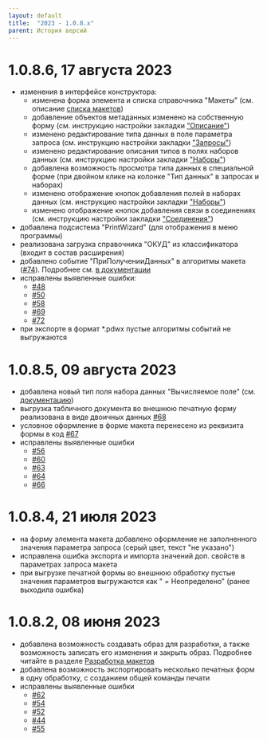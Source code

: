 ```yaml
---
layout: default
title:  "2023 - 1.0.8.х"
parent: История версий
---
```


# 1.0.8.6, 17 августа 2023

* изменения в интерфейсе конструктора:
  * изменена форма элемента и списка справочника "Макеты" (см. описание [списка макетов](./../guide/ch_02_02.html))
  * добавление объектов метаданных изменено на собственную форму (см. инструкцию настройки закладки ["Описание"](./../guide/ch_02_03.html))
  * изменено редактирование типа данных в поле параметра запроса (см. инструкцию настройки закладки ["Запросы"](./../guide/ch_02_04.html))
  * изменено редактирование описания типов в полях наборов данных (см. инструкцию настройки закладки ["Наборы"](./../guide/ch_02_05.html))
  * добавлена возможность просмотра типа данных в специальной форме (при двойном клике на колонке "Тип данных" в запросах и наборах)
  * изменено отображение кнопок добавления полей в наборах данных (см. инструкцию настройки закладки ["Наборы"](./../guide/ch_02_05.html))
  * изменено отображение кнопок добавления связи в соединениях (см. инструкцию настройки закладки ["Соединения"](./../guide/ch_02_06.html))
* добавлена подсистема "PrintWizard" (для отображения в меню программы)
* реализована загрузка справочника "ОКУД" из классификатора (входит в состав расширения)
* добавлено событие "ПриПолученииДанных" в алгоритмы макета ([#74](https://github.com/vandalsvq/printwizard/issues/74)). Подробнее см. [в документации](../guide/ch_02_15.html#приполученииданных)
* исправлены выявленные ошибки:
  * [#48](https://github.com/vandalsvq/printwizard/issues/48)
  * [#50](https://github.com/vandalsvq/printwizard/issues/50)
  * [#58](https://github.com/vandalsvq/printwizard/issues/58)
  * [#69](https://github.com/vandalsvq/printwizard/issues/69)
  * [#72](https://github.com/vandalsvq/printwizard/issues/72)
* при экспорте в формат *.pdwx пустые алгоритмы событий не выгружаются

# 1.0.8.5, 09 августа 2023

* добавлена новый тип поля набора данных "Вычисляемое поле" (см. [документацию](https://vandalsvq.github.io/printwizard/docs/guide/ch_01_02.html#%D0%B2%D1%8B%D1%87%D0%B8%D1%81%D0%BB%D1%8F%D0%B5%D0%BC%D0%BE%D0%B5-%D0%BF%D0%BE%D0%BB%D0%B5))
* выгрузка табличного документа во внешнюю печатную форму реализована в виде двоичных данных [#68](https://github.com/vandalsvq/printwizard/issues/68)
* условное оформление в форме макета перенесено из реквизита формы в код [#67](https://github.com/vandalsvq/printwizard/issues/67)
* исправлены выявленные ошибки
  * [#56](https://github.com/vandalsvq/printwizard/issues/56)
  * [#60](https://github.com/vandalsvq/printwizard/issues/60)
  * [#63](https://github.com/vandalsvq/printwizard/issues/63)
  * [#64](https://github.com/vandalsvq/printwizard/issues/64)
  * [#66](https://github.com/vandalsvq/printwizard/issues/66)

# 1.0.8.4, 21 июля 2023

* на форму элемента макета добавлено оформление не заполненного значения параметра запроса (серый цвет, текст "не указано")
* исправлена ошибка экспорта и импорта значений доп. свойств в параметрах запроса макета
* при выгрузке печатной формы во внешнюю обработку пустые значения параметров выгружаются как " = Неопределено" (ранее выходила ошибка)

# 1.0.8.2, 08 июня 2023

* добавлена возможность создавать образ для разработки, а также возможность записать его изменения и закрыть образ. Подробнее читайте в разделе [Разработка макетов](develop.html)
* добавлена возможность экспортировать несколько печатных форм в одну обработку, с созданием общей команды печати
* исправлены выявленные ошибки
  * [#62](https://github.com/vandalsvq/printwizard/issues/62)
  * [#54](https://github.com/vandalsvq/printwizard/issues/54)
  * [#52](https://github.com/vandalsvq/printwizard/issues/52)
  * [#44](https://github.com/vandalsvq/printwizard/issues/44)
  * [#55](https://github.com/vandalsvq/printwizard/issues/55)